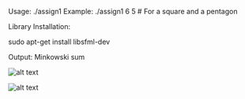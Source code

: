 Usage:
	./assign1 <num-of-polygon1-verticies> <num-of-polygon2-verticies>
Example:
	./assign1 6 5 # For a square and a pentagon

Library Installation:

sudo apt-get install libsfml-dev

Output: 
	Minkowski sum
	
![alt text](https://github.com/bilalnurhusien/MinkowskiSum/blob/master/output/MinkowskiSumPentagon.png)

![alt text](https://github.com/bilalnurhusien/MinkowskiSum/blob/master/output/MinkowskiSumSquareHexagon.png)



